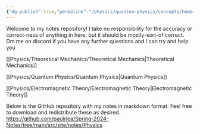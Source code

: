 ```yaml
---
{"dg-publish":true,"permalink":"/physics/quantum-physics/concepts/home-page/","tags":["gardenEntry"]}
---
```



Welcome to my notes repository! I take no responsibility for the accuracy or correct-ness of anything in here, but it should be mostly-sort-of correct. Dm me on discord if you have any further questions and I can try and help you 

[[Physics/Theoretical Mechanics/Theoretical Mechanics\|Theoretical Mechanics]]

[[Physics/Quantum Physics/Quantum Physics\|Quantum Physics]]

[[Physics/Electromagnetic Theory/Electromagnetic Theory\|Electromagnetic Theory]]

Below is the GitHub repository with my notes in markdown format. Feel free to download and redistribute these as desired.
https://github.com/paulrlea/Spring-2024-Notes/tree/main/src/site/notes/Physics


